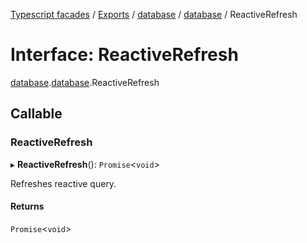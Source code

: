 [Typescript facades](../index.md) / [Exports](../modules.md) / [database](../modules/database.md) / [database](../modules/database.database.md) / ReactiveRefresh

# Interface: ReactiveRefresh

[database](../modules/database.md).[database](../modules/database.database.md).ReactiveRefresh

## Callable

### ReactiveRefresh

▸ **ReactiveRefresh**(): `Promise`<`void`\>

Refreshes reactive query.

#### Returns

`Promise`<`void`\>
